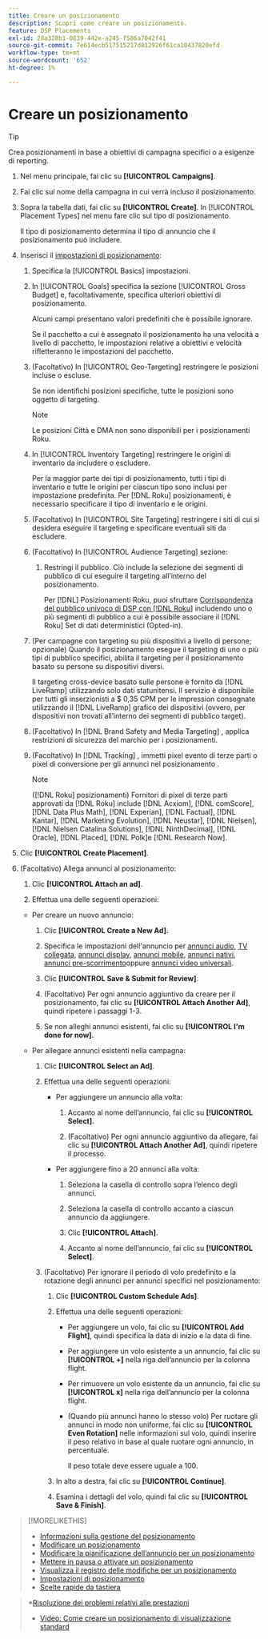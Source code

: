 ```yaml
---
title: Creare un posizionamento
description: Scopri come creare un posizionamento.
feature: DSP Placements
exl-id: 28a328b1-0839-442e-a245-f586a7042f41
source-git-commit: 7e614ecb517515217d812926f61ca10437820efd
workflow-type: tm+mt
source-wordcount: '652'
ht-degree: 1%

---
```


# Creare un posizionamento

>[!TIP]
>
>Crea posizionamenti in base a obiettivi di campagna specifici o a esigenze di reporting.

1. Nel menu principale, fai clic su **[!UICONTROL Campaigns]**.

1. Fai clic sul nome della campagna in cui verrà incluso il posizionamento.

1. Sopra la tabella dati, fai clic su **[!UICONTROL Create]**. In [!UICONTROL Placement Types] nel menu fare clic sul tipo di posizionamento.

   Il tipo di posizionamento determina il tipo di annuncio che il posizionamento può includere.

1. Inserisci il [impostazioni di posizionamento](placement-settings.md):

   1. Specifica la [!UICONTROL Basics] impostazioni.

   1. In [!UICONTROL Goals] specifica la sezione [!UICONTROL Gross Budget] e, facoltativamente, specifica ulteriori obiettivi di posizionamento.

      Alcuni campi presentano valori predefiniti che è possibile ignorare.

      Se il pacchetto a cui è assegnato il posizionamento ha una velocità a livello di pacchetto, le impostazioni relative a obiettivi e velocità rifletteranno le impostazioni del pacchetto.

   1. (Facoltativo) In [!UICONTROL Geo-Targeting] restringere le posizioni incluse o escluse.

      Se non identifichi posizioni specifiche, tutte le posizioni sono oggetto di targeting.

      >[!NOTE]
      >
      >Le posizioni Città e DMA non sono disponibili per i posizionamenti Roku.

   1. In [!UICONTROL Inventory Targeting] restringere le origini di inventario da includere o escludere.

      Per la maggior parte dei tipi di posizionamento, tutti i tipi di inventario e tutte le origini per ciascun tipo sono inclusi per impostazione predefinita. Per [!DNL Roku] posizionamenti, è necessario specificare il tipo di inventario e le origini.

   1. (Facoltativo) In [!UICONTROL Site Targeting] restringere i siti di cui si desidera eseguire il targeting e specificare eventuali siti da escludere.

   1. (Facoltativo) In [!UICONTROL Audience Targeting] sezione:

      1. Restringi il pubblico. Ciò include la selezione dei segmenti di pubblico di cui eseguire il targeting all’interno del posizionamento.

         Per [!DNL] Posizionamenti Roku, puoi sfruttare [Corrispondenza del pubblico univoco di DSP con [!DNL Roku]](/help/dsp/inventory/roku-inventory.md) includendo uno o più segmenti di pubblico a cui è possibile associare il [!DNL Roku] Set di dati deterministici (Opted-in).
   1. (Per campagne con targeting su più dispositivi a livello di persone; opzionale) Quando il posizionamento esegue il targeting di uno o più tipi di pubblico specifici, abilita il targeting per il posizionamento basato su persone su dispositivi diversi.

      Il targeting cross-device basato sulle persone è fornito da [!DNL LiveRamp] utilizzando solo dati statunitensi. Il servizio è disponibile per tutti gli inserzionisti a $ 0,35 CPM per le impression consegnate utilizzando il [!DNL LiveRamp] grafico dei dispositivi (ovvero, per dispositivi non trovati all’interno dei segmenti di pubblico target).

   1. (Facoltativo) In [!DNL Brand Safety and Media Targeting] , applica restrizioni di sicurezza del marchio per i posizionamenti.

   1. (Facoltativo) In [!DNL Tracking] , immetti pixel evento di terze parti o pixel di conversione per gli annunci nel posizionamento .

      >[!NOTE]
      >
      >([!DNL Roku] posizionamenti) Fornitori di pixel di terze parti approvati da [!DNL Roku] include [!DNL Acxiom], [!DNL comScore], [!DNL Data Plus Math], [!DNL Experian], [!DNL Factual], [!DNL Kantar], [!DNL Marketing Evolution], [!DNL Neustar], [!DNL Nielsen], [!DNL Nielsen Catalina Solutions], [!DNL NinthDecimal], [!DNL Oracle], [!DNL Placed], [!DNL Polk]e [!DNL Research Now].


1. Clic **[!UICONTROL Create Placement]**.

1. (Facoltativo) Allega annunci al posizionamento:

   1. Clic **[!UICONTROL Attach an ad]**.

   1. Effettua una delle seguenti operazioni:
   * Per creare un nuovo annuncio:

      1. Clic **[!UICONTROL Create a New Ad].**

      1. Specifica le impostazioni dell&#39;annuncio per [annunci audio](/help/dsp/campaign-management/ads/ad-settings-audio.md), [TV collegata](/help/dsp/campaign-management/ads/ad-settings-connected-tv.md), [annunci display](/help/dsp/campaign-management/ads/ad-settings-display.md), [annunci mobile](/help/dsp/campaign-management/ads/ad-settings-mobile.md), [annunci nativi](/help/dsp/campaign-management/ads/ad-settings-native.md), [annunci pre-scorrimento](/help/dsp/campaign-management/ads/ad-settings-pre-roll.md)oppure [annunci video universali](/help/dsp/campaign-management/ads/ad-settings-universal-video.md).

      1. Clic **[!UICONTROL Save & Submit for Review]**.

      1. (Facoltativo) Per ogni annuncio aggiuntivo da creare per il posizionamento, fai clic su **[!UICONTROL Attach Another Ad]**, quindi ripetere i passaggi 1-3.

      1. Se non alleghi annunci esistenti, fai clic su **[!UICONTROL I'm done for now]**.
   * Per allegare annunci esistenti nella campagna:

      1. Clic **[!UICONTROL Select an Ad]**.

      1. Effettua una delle seguenti operazioni:

         * Per aggiungere un annuncio alla volta:

            1. Accanto al nome dell’annuncio, fai clic su **[!UICONTROL Select].**

            1. (Facoltativo) Per ogni annuncio aggiuntivo da allegare, fai clic su **[!UICONTROL Attach Another Ad]**, quindi ripetere il processo.
         * Per aggiungere fino a 20 annunci alla volta:

            1. Seleziona la casella di controllo sopra l’elenco degli annunci.

            1. Seleziona la casella di controllo accanto a ciascun annuncio da aggiungere.

            1. Clic **[!UICONTROL Attach]**.

            1. Accanto al nome dell’annuncio, fai clic su **[!UICONTROL Select]**.
      1. (Facoltativo) Per ignorare il periodo di volo predefinito e la rotazione degli annunci per annunci specifici nel posizionamento:

         1. Clic **[!UICONTROL Custom Schedule Ads]**.

         1. Effettua una delle seguenti operazioni:

            * Per aggiungere un volo, fai clic su **[!UICONTROL Add Flight]**, quindi specifica la data di inizio e la data di fine.

            * Per aggiungere un volo esistente a un annuncio, fai clic su **[!UICONTROL +]** nella riga dell’annuncio per la colonna flight.

            * Per rimuovere un volo esistente da un annuncio, fai clic su **[!UICONTROL x]** nella riga dell’annuncio per la colonna flight.

            * (Quando più annunci hanno lo stesso volo) Per ruotare gli annunci in modo non uniforme, fai clic su **[!UICONTROL Even Rotation]** nelle informazioni sul volo, quindi inserire il peso relativo in base al quale ruotare ogni annuncio, in percentuale.

               Il peso totale deve essere uguale a 100.
         1. In alto a destra, fai clic su **[!UICONTROL Continue]**.

         1. Esamina i dettagli del volo, quindi fai clic su **[!UICONTROL Save & Finish]**.






>[!MORELIKETHIS]
>
>* [Informazioni sulla gestione del posizionamento](placement-about.md)
>* [Modificare un posizionamento](placement-edit.md)
>* [Modificare la pianificazione dell’annuncio per un posizionamento](placement-edit-ad-schedule.md)
>* [Mettere in pausa o attivare un posizionamento](placement-pause-activate.md)
>* [Visualizza il registro delle modifiche per un posizionamento](placement-change-log.md)
>* [Impostazioni di posizionamento](placement-settings.md)
>* [Scelte rapide da tastiera](/help/dsp/campaign-management/reports/keyboard-shortcuts.md)

   >*[Risoluzione dei problemi relativi alle prestazioni](/help/dsp/optimization/troubleshooting-performance.md)
>* [Video: Come creare un posizionamento di visualizzazione standard](https://video.tv.adobe.com/v/340454)

